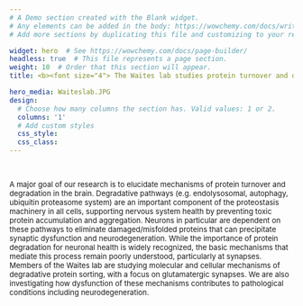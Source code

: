 ```yaml
---
# A Demo section created with the Blank widget.
# Any elements can be added in the body: https://wowchemy.com/docs/writing-markdown-latex/
# Add more sections by duplicating this file and customizing to your requirements.

widget: hero  # See https://wowchemy.com/docs/page-builder/
headless: true  # This file represents a page section.
weight: 10  # Order that this section will appear.
title: <b><font size="4"> The Waites lab studies protein turnover and degradation in the nervous system </b></font>

hero_media: Waiteslab.JPG
design:
  # Choose how many columns the section has. Valid values: 1 or 2.
  columns: '1'
  # Add custom styles
  css_style:
  css_class:
---
```

<br>
<font size="-1"><p style style=”line-height: 50%”> A major goal of our research is to elucidate mechanisms of protein turnover and degradation in the brain. Degradative pathways (e.g. endolysosomal, autophagy, ubiquitin proteasome system) are an important component of the proteostasis machinery in all cells, supporting nervous system health by preventing toxic protein accumulation and aggregation. Neurons in particular are dependent on these pathways to eliminate damaged/misfolded proteins that can precipitate synaptic dysfunction and neurodegeneration. While the importance of protein degradation for neuronal health is widely recognized, the basic mechanisms that mediate this process remain poorly understood, particularly at synapses. Members of the Waites lab are studying molecular and cellular mechanisms of degradative protein sorting, with a focus on glutamatergic synapses. We are also investigating how dysfunction of these mechanisms contributes to pathological conditions including neurodegeneration.</p></font>

